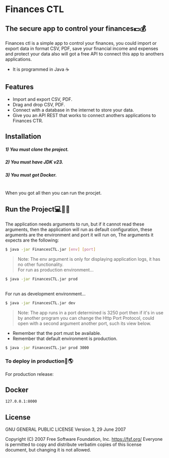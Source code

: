 # Finances CTL
## The secure app to control your finances💵💰


Finances ctl is a simple app to control your finances, you could import or export data in format CSV, PDF,
save your financial income and expenses and protect your data also will got a free API to connect this app
to anothers applications.

- It is programmed in Java ☕

## Features

- Import and export CSV, PDF.
- Drag and drop CSV, PDF.
- Connect with a database in the internet to store your data.
- Give you an API REST that works to connect anothers applications to Finances CTR.


## Installation

##### 1) You must clone the project.
##### 2) You must have JDK v23.
##### 3) You must got Docker.
\
When you got all then you can run the procjet.

## Run the Project💻👨‍💻

The application needs arguments to run, but if it cannot read these arguments, then the application
will run as default configuration, these arguments are the environment and port it will run on,
The arguments it expects are the following:

```sh
$ java -jar FinancesCTL.jar [env] [port]
```

> Note: The env argument is only for displaying application logs, it has no other functionality.
\
For run as production environment...
```sh
$ java -jar FinancesCTL.jar prod
```
\
For run as development environment...

```sh
$ java -jar FinancesCTL.jar dev
```
> Note: The app runs in a port determined is 3250 port then if it's in use by another program you
can change the Http Port Protocol, could open with a second argument another port, such its view below.

- Remember that the port must be available.
- Remember that default environment is production.

```sh
$ java -jar FinancesCTL.jar prod 3000
```
### To deploy in production🚀🌎

For production release:

## Docker


```sh
127.0.0.1:8000
```

## License

 GNU GENERAL PUBLIC LICENSE
                       Version 3, 29 June 2007

 Copyright (C) 2007 Free Software Foundation, Inc. <https://fsf.org/>
 Everyone is permitted to copy and distribute verbatim copies
 of this license document, but changing it is not allowed.
